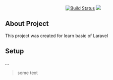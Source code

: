 <p align="center">
<a href="https://github.com/PashaahsaP/php-laravel-developer-project-57/actions"><img src="https://github.com/laravel/framework/workflows/tests/badge.svg" alt="Build Status"></a>
<a href="https://codecov.io/gh/PashaahsaP/php-laravel-developer-project-57" > <img src="https://codecov.io/gh/PashaahsaP/php-laravel-developer-project-57/graph/badge.svg?token=QPECL05G8C"/> </a>
</p>

## About Project

This project was created for learn basic of Laravel

## Setup
...
 > some text


